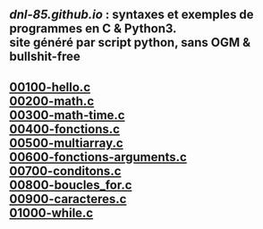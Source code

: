 
*dnl-85.github.io* : syntaxes et exemples de programmes en C & Python3.  
site généré par script python, sans OGM & bullshit-free  
-----
[00100-hello.c](view-source:https://raw.githubusercontent.com/dnl-85/dnl-85.github.io/main/C/00100-hello.c)  
[00200-math.c](view-source:https://raw.githubusercontent.com/dnl-85/dnl-85.github.io/main/C/00200-math.c)  
[00300-math-time.c](view-source:https://raw.githubusercontent.com/dnl-85/dnl-85.github.io/main/C/00300-math-time.c)  
[00400-fonctions.c](view-source:https://raw.githubusercontent.com/dnl-85/dnl-85.github.io/main/C/00400-fonctions.c)  
[00500-multiarray.c](view-source:https://raw.githubusercontent.com/dnl-85/dnl-85.github.io/main/C/00500-multiarray.c)  
[00600-fonctions-arguments.c](view-source:https://raw.githubusercontent.com/dnl-85/dnl-85.github.io/main/C/00600-fonctions-arguments.c)  
[00700-conditons.c](view-source:https://raw.githubusercontent.com/dnl-85/dnl-85.github.io/main/C/00700-conditons.c)  
[00800-boucles_for.c](view-source:https://raw.githubusercontent.com/dnl-85/dnl-85.github.io/main/C/00800-boucles_for.c)  
[00900-caracteres.c](view-source:https://raw.githubusercontent.com/dnl-85/dnl-85.github.io/main/C/00900-caracteres.c)  
[01000-while.c](view-source:https://raw.githubusercontent.com/dnl-85/dnl-85.github.io/main/C/01000-while.c)  
-----
